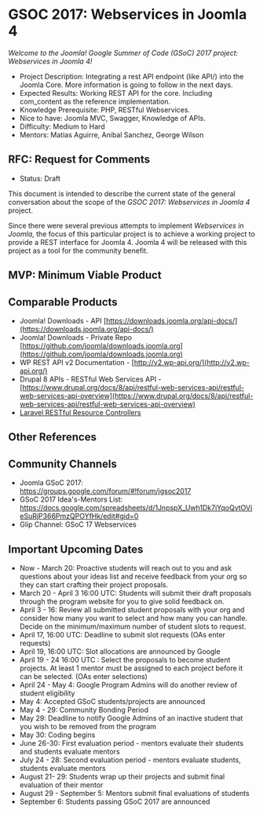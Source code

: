 # GSOC 2017: Webservices in Joomla 4

*Welcome to the Joomla! Google Summer of Code (GSoC) 2017 project: Webservices in Joomla 4!*

* Project Description: Integrating a rest API endpoint (like API/) into the Joomla Core. More information is going to follow in the next days.
* Expected Results: Working REST API for the core. Including com_content as the reference implementation.
* Knowledge Prerequisite: PHP, RESTful Webservices. 
* Nice to have: Joomla MVC, Swagger, Knowledge of APIs.
* Difficulty: Medium to Hard
* Mentors: Matias Aguirre, Anibal Sanchez, George Wilson

## RFC: Request for Comments

* Status: Draft

This document is intended to describe the current state of the general conversation about the scope of the *GSOC 2017: Webservices in Joomla 4* project.

Since there were several previous attempts to implement *Webservices in Joomla*, the focus of this particular project is to achieve a working project to provide a REST interface for Joomla 4. Joomla 4 will be released with this project as a tool for the community benefit.

## MVP: Minimum Viable Product

## Comparable Products

* Joomla! Downloads - API [https://downloads.joomla.org/api-docs/](https://downloads.joomla.org/api-docs/)
* Joomla! Downloads - Private Repo [https://github.com/joomla/downloads.joomla.org](https://github.com/joomla/downloads.joomla.org)
* WP REST API v2 Documentation - [http://v2.wp-api.org/](http://v2.wp-api.org/)
* Drupal 8 APIs - RESTful Web Services API - [https://www.drupal.org/docs/8/api/restful-web-services-api/restful-web-services-api-overview](https://www.drupal.org/docs/8/api/restful-web-services-api/restful-web-services-api-overview)
* [Laravel RESTful Resource Controllers](https://laravel.com/docs/5.1/controllers#restful-resource-controllers)

## Other References

## Community Channels

* Joomla GSoC 2017: https://groups.google.com/forum/#!forum/jgsoc2017
* GSoC 2017 Idea's-Mentors List: https://docs.google.com/spreadsheets/d/1JnpspX_Uwh1Dk7iYqoQvtOVieSuRjP366PmzQPOYfHk/edit#gid=0
* Glip Channel: GSoC 17 Webservices 

## Important Upcoming Dates

* Now - March 20: Proactive students will reach out to you and ask questions about your ideas list and receive feedback from your org so they can start crafting their project proposals.
* March 20 - April 3 16:00 UTC: Students will submit their draft proposals through the program website for you to give solid feedback on.
* April 3 - 16: Review all submitted student proposals with your org and consider how many you want to select and how many you can handle. Decide on the minimum/maximum number of student slots to request.
* April 17, 16:00 UTC: Deadline to submit slot requests (OAs enter requests)
* April 19, 16:00 UTC: Slot allocations are announced by Google
* April 19 - 24 16:00 UTC : Select the proposals to become student projects. At least 1 mentor must be assigned to each project before it can be selected. (OAs enter selections)
* April 24 - May 4: Google Program Admins will do another review of student eligibility
* May 4: Accepted GSoC students/projects are announced
* May 4 - 29: Community Bonding Period
* May 29: Deadline to notify Google Admins of an inactive student that you wish to be removed from the program
* May 30: Coding begins
* June 26-30: First evaluation period - mentors evaluate their students and students evaluate mentors
* July 24 - 28: Second evaluation period - mentors evaluate students, students evaluate mentors
* August 21- 29: Students wrap up their projects and submit final evaluation of their mentor
* August 29 - September 5: Mentors submit final evaluations of students
* September 6: Students passing GSoC 2017 are announced



